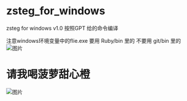 # zsteg_for_windows

zsteg for windows v1.0 
按照GPT 给的命令编译 

注意windows环境变量中的flie.exe 要用 Ruby/bin 里的 不要用 git/bin 里的
![图片](https://github.com/user-attachments/assets/76fa52b6-3bdb-44bc-8e03-f367a7dd9cab)

# 请我喝菠萝甜心橙
![图片](https://github.com/user-attachments/assets/2c65dd24-52c4-4e25-aaff-4aae5938fa2c)
